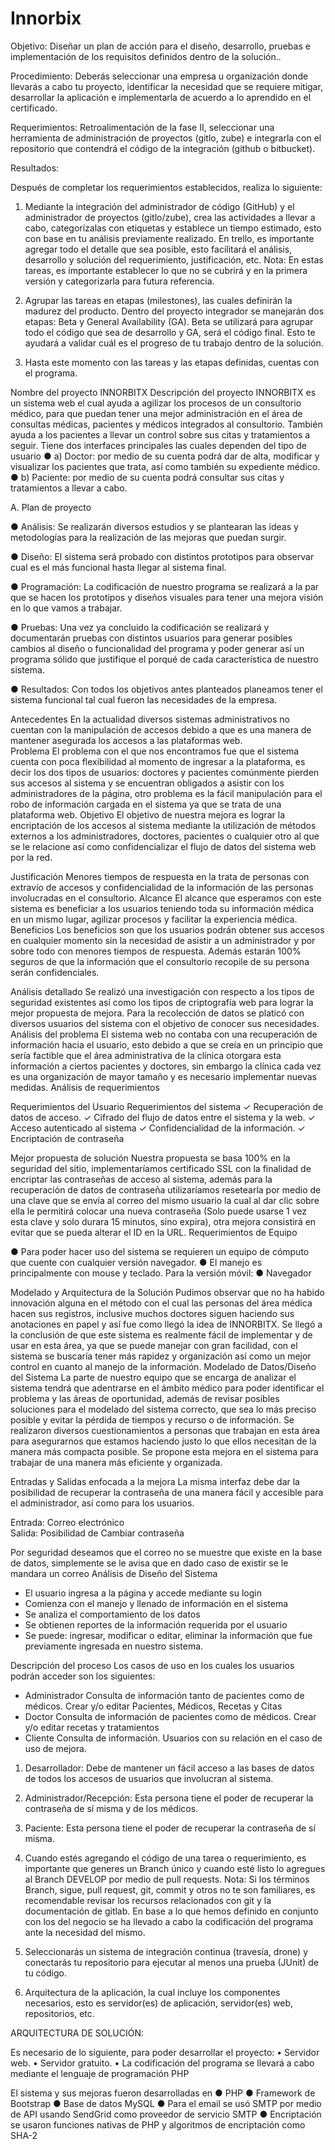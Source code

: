 # Innorbix

Objetivo: Diseñar un plan de acción para el diseño, desarrollo, pruebas e implementación de los requisitos definidos dentro de la solución..

Procedimiento: Deberás seleccionar una empresa u organización donde llevarás a cabo tu proyecto, identificar la necesidad que se requiere mitigar, desarrollar la aplicación e implementarla de acuerdo a lo aprendido en el certificado.

Requerimientos: Retroalimentación de la fase II, seleccionar una herramienta de administración de proyectos (gitlo, zube) e integrarla con el repositorio que contendrá el código de la integración (github o bitbucket).

Resultados:

Después de completar los requerimientos establecidos, realiza lo siguiente:
1.	Mediante la integración del administrador de código (GitHub) y el administrador de proyectos (gitlo/zube), crea las actividades a llevar a cabo, categorízalas con etiquetas y establece un tiempo estimado, esto con base en tu análisis previamente realizado. En trello, es importante agregar todo el detalle que sea posible, esto facilitará el análisis, desarrollo y solución del requerimiento, justificación, etc.
Nota: En estas tareas, es importante establecer lo que no se cubrirá y en la primera versión y categorizarla para futura referencia.
2.	Agrupar las tareas en etapas (milestones), las cuales definirán la madurez del producto. Dentro del proyecto integrador se manejarán dos etapas: Beta y General Availability (GA). Beta se utilizará para agrupar todo el código que sea de desarrollo y GA, será el código final. Esto te ayudará a validar cuál es el progreso de tu trabajo dentro de la solución.

3.	Hasta este momento con las tareas y las etapas definidas, cuentas con el programa.

Nombre del proyecto
INNORBITX
Descripción del proyecto
INNORBITX es un sistema web el cual ayuda a agilizar los procesos de un consultorio médico,  para que puedan tener una mejor administración en el área de consultas médicas, pacientes y médicos integrados al consultorio. También ayuda a los pacientes a llevar un control sobre sus citas y tratamientos a seguir.
Tiene dos interfaces principales las cuales dependen del tipo de usuario
●	a) Doctor: por medio de su cuenta podrá dar de alta, modificar y visualizar los pacientes que trata, así como también su expediente médico. 
●	 b) Paciente: por medio de su cuenta podrá consultar sus citas y tratamientos a llevar a cabo.

A.	Plan de proyecto

●	Análisis: Se realizarán diversos estudios y se plantearan las ideas y metodologías para la realización de las mejoras que puedan surgir. 

●	Diseño: El sistema será probado con distintos prototipos para observar cual es el más funcional hasta llegar al sistema final.

●	Programación: La codificación de nuestro programa se realizará a la par que se hacen los prototipos y diseños visuales para tener una mejora visión en lo que vamos a trabajar.

●	Pruebas: Una vez ya concluido la codificación se realizará y documentarán pruebas con distintos usuarios para generar posibles cambios al diseño o funcionalidad del programa y poder generar  así un programa sólido que justifique el porqué de cada  característica  de  nuestro  sistema.

●	Resultados: Con todos los objetivos antes planteados planeamos tener el sistema funcional tal cual fueron las necesidades de la empresa.

Antecedentes
En la actualidad diversos sistemas administrativos no cuentan con la manipulación de accesos debido a que es una manera de mantener asegurada los accesos a las plataformas web.  
Problema
El problema con el que nos encontramos fue que el sistema cuenta con poca flexibilidad al momento de ingresar a la plataforma, es decir los dos tipos de usuarios: doctores y pacientes comúnmente pierden sus accesos al sistema y se encuentran obligados a asistir con los administradores de la página, otro problema es la fácil manipulación para el robo de información cargada en el sistema ya que se trata de una plataforma web. 
Objetivo
El objetivo de nuestra mejora es lograr la encriptación de los accesos al sistema mediante la utilización de métodos externos a los administradores, doctores, pacientes o cualquier otro al que se le relacione así como confidencializar el flujo de datos del sistema web por la red.

Justificación
Menores tiempos de respuesta en la trata de personas con extravío de accesos y confidencialidad de la información de las personas involucradas en el consultorio.
Alcance
El alcance que esperamos con este sistema es beneficiar a los usuarios teniendo toda su información médica en un mismo lugar, agilizar procesos y facilitar la experiencia médica.
Beneficios
Los beneficios son que los usuarios podrán obtener sus accesos en cualquier momento  sin la necesidad de asistir a un administrador y por sobre todo con menores tiempos de respuesta. Además estarán 100% seguros de que la información que el consultorio recopile de su persona serán confidenciales. 

Análisis detallado
Se realizó una investigación con respecto a los tipos de seguridad existentes así como los tipos de criptografía web para lograr la mejor propuesta de mejora. Para la recolección de datos se platicó con diversos usuarios del sistema con el objetivo de conocer sus necesidades.
Análisis del problema
El sistema web no contaba con una recuperación de información hacia el usuario, esto debido a que se creía en un principio que sería factible que el área administrativa de la clínica otorgara esta información a ciertos pacientes y doctores, sin embargo la clínica cada vez es una organización de mayor tamaño y es necesario implementar nuevas medidas.
Análisis de requerimientos

Requerimientos del Usuario	Requerimientos del sistema
✓	Recuperación de datos de acceso.	✓	Cifrado del flujo de datos entre el sistema y la web.
✓	Acceso autenticado al sistema	✓	Confidencialidad de la información.
✓	Encriptación de contraseña	

Mejor propuesta de solución
Nuestra propuesta se basa 100% en la seguridad del sitio, implementaríamos certificado SSL con la finalidad de encriptar las contraseñas de acceso al sistema, además para la recuperación de datos de contraseña utilizaríamos resetearla por medio de una clave que se envía al correo del mismo usuario la cual al dar clic sobre ella le permitirá colocar una nueva contraseña (Solo puede usarse 1 vez esta clave y solo durara 15 minutos, sino expira), otra mejora consistirá en evitar que se pueda alterar el ID en la URL.
Requerimientos de Equipo

●	Para poder hacer uso del sistema se requieren un equipo de cómputo que cuente con cualquier versión navegador.
●	El manejo es principalmente con mouse y teclado.
Para la versión móvil:
●	Navegador 

Modelado y Arquitectura de la Solución
Pudimos observar que no ha habido innovación alguna en el método con el cual las personas del área médica hacen sus registros, inclusive muchos doctores siguen haciendo sus anotaciones en papel y así fue como llegó la idea de INNORBITX.
Se llegó a la conclusión de que este sistema es realmente fácil de implementar y de usar en esta área, ya que se puede manejar con gran facilidad, con el sistema se buscaría tener más rapidez y organización así como un mejor control en cuanto al manejo de la información.
Modelado de Datos/Diseño del Sistema
La parte de nuestro equipo que se encarga de analizar el sistema tendrá que adentrarse en el ámbito médico para poder identificar el problema y las áreas de oportunidad, además de revisar posibles soluciones para el modelado del sistema correcto, que sea lo más preciso posible y evitar la pérdida de tiempos y recurso o de información. Se realizaron diversos cuestionamientos a personas que trabajan en esta área para asegurarnos que estamos haciendo justo lo que ellos necesitan de la manera más compacta posible.
Se propone esta mejora en el sistema para trabajar de una manera más eficiente y organizada.

Entradas y Salidas enfocada a la mejora
La misma interfaz debe dar la posibilidad de recuperar la contraseña de una manera fácil y accesible para el administrador, así como para los usuarios.

Entrada: Correo electrónico 	
Salida: Posibilidad de Cambiar contraseña

Por seguridad deseamos que el correo no se muestre que existe en la base de datos, simplemente se le avisa que en dado caso de existir se le mandara un correo
Análisis de Diseño del Sistema
-	El usuario ingresa a la página y accede mediante su login 
-	Comienza con el manejo y llenado de información en el sistema
-	Se analiza el comportamiento de los datos
-	Se obtienen reportes de la información requerida por el usuario
-	Se puede: ingresar, modificar o editar, eliminar la información que fue previamente ingresada en nuestro sistema.

Descripción del proceso
Los casos de uso en los cuales los usuarios podrán acceder son los siguientes:
-	Administrador
Consulta de información tanto de pacientes como de médicos.
Crear y/o editar Pacientes, Médicos, Recetas y Citas
-	Doctor
Consulta de información de pacientes como de médicos.
Crear y/o editar recetas y tratamientos
-	Cliente
Consulta de información.
Usuarios con su relación en el caso de uso de mejora.
1.	Desarrollador: Debe de mantener un fácil acceso a las bases de datos de todos los accesos de usuarios que involucran al sistema. 
2.	Administrador/Recepción: Esta persona tiene el poder de recuperar la contraseña de sí misma y de los médicos.
3.	Paciente: Esta persona tiene el poder de recuperar la contraseña de sí misma. 

5.	Cuando estés agregando el código de una tarea o requerimiento, es importante que generes un Branch único y cuando esté listo lo agregues al Branch DEVELOP por medio de pull requests.
Nota: Si los términos Branch, sigue, pull request, git, commit y otros no te son familiares, es recomendable revisar los recursos relacionados con git y la documentación de gitlab.
En base a lo que hemos definido en conjunto con los del negocio se ha llevado a cabo la codificación del programa ante la necesidad del mismo. 

6.	Seleccionarás un sistema de integración continua (travesía, drone) y conectarás tu repositorio para ejecutar al menos una prueba (JUnit) de tu código.
7.	Arquitectura de la aplicación, la cual incluye los componentes necesarios, esto es servidor(es) de aplicación, servidor(es) web, repositorios, etc.

ARQUITECTURA DE SOLUCIÓN:
 
Es necesario de lo siguiente, para poder desarrollar el proyecto:
•	Servidor web.
•	Servidor gratuito.
•	La codificación del programa se llevará a cabo mediante el lenguaje de programación PHP

El sistema y sus mejoras fueron desarrolladas en 
●	PHP
●	Framework de Bootstrap
●	Base de datos MySQL 
●	Para el email se usó SMTP por medio de API usando SendGrid como proveedor de servicio SMTP
●	Encriptación se usaron funciones nativas de PHP y algoritmos de encriptación como SHA-2
